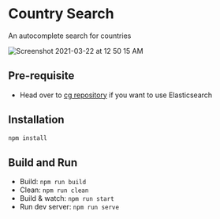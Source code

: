 # Country Search

An autocomplete search for countries

![Screenshot 2021-03-22 at 12 50 15 AM](https://user-images.githubusercontent.com/5356506/111913335-a3ab8d80-8aa8-11eb-90dd-8d22b5c9d88f.png)


## Pre-requisite

- Head over to [cg repository](https://github.com/trishtzy/cg) if you want to use Elasticsearch

## Installation

```sh
npm install
```

## Build and Run

- Build: `npm run build`
- Clean: `npm run clean`
- Build & watch: `npm run start`
- Run dev server: `npm run serve`
